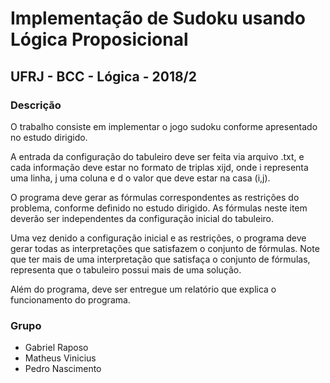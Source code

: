 # Implementação de Sudoku usando Lógica Proposicional
## UFRJ - BCC - Lógica - 2018/2

### Descrição
O trabalho consiste em implementar o jogo sudoku conforme apresentado no estudo dirigido.

A entrada da configuração do tabuleiro deve ser feita via arquivo .txt, e cada informação deve estar no formato de triplas xijd, onde
i representa uma linha, j uma coluna e d o valor que deve estar na casa (i,j).

O programa deve gerar as fórmulas correspondentes as restrições do problema, conforme definido no estudo dirigido. 
As fórmulas neste item deverão ser independentes da
configuração inicial do tabuleiro.

Uma vez denido a configuração inicial e as restrições, o programa deve gerar todas as interpretações que satisfazem o conjunto de fórmulas.
Note que ter mais de uma interpretação que satisfaça o conjunto de fórmulas, representa que o tabuleiro possui mais de uma solução.

Além do programa, deve ser entregue um relatório que explica o funcionamento do programa.

### Grupo
* Gabriel Raposo
* Matheus Vinicius
* Pedro Nascimento
